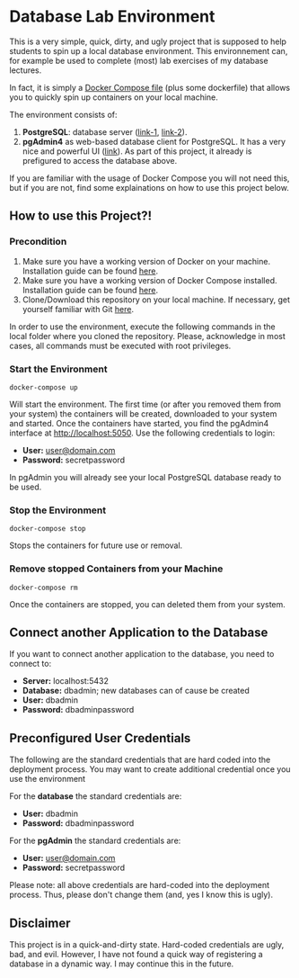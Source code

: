 # Database Lab Environment

This is a very simple, quick, dirty, and ugly project that is supposed to help students to spin up a local database environment. This environnement can, for example be used to complete (most) lab exercises of my database lectures.

In fact, it is simply a [Docker Compose file](https://docs.docker.com/compose/) (plus some dockerfile) that allows you to quickly spin up containers on your local machine.  

The environment consists of:
1. **PostgreSQL**: database server ([link-1](https://en.wikipedia.org/wiki/PostgreSQL), [link-2](https://www.postgresql.org/)).
2. **pgAdmin4** as web-based database client for PostgreSQL. It has a very nice and powerful UI ([link](https://www.pgadmin.org/)). As part of this project, it already is prefigured to access the database above. 

If you are familiar with the usage of Docker Compose you will not need this, but if you are not, find some explainations on how to use this project below. 
 

## How to use this Project?!
### Precondition
1. Make sure you have a working version of Docker on your machine. Installation guide can be found [here](https://docs.docker.com/install/).
2. Make sure you have a working version of Docker Compose installed. Installation guide can be found [here](https://docs.docker.com/compose/install/).
3. Clone/Download this repository on your local machine. If necessary, get yourself familiar with Git [here](https://git-scm.com/).

In order to use the environment, execute the following commands in the local folder where you cloned the repository. Please, acknowledge in most cases, all commands must be executed with root privileges. 

### Start the Environment
````
docker-compose up
````
Will start the environment. The first time (or after you removed them from your system) the containers will be created, downloaded to your system and started. 
Once the containers have started, you find the pgAdmin4 interface at [http://localhost:5050](http://localhost:5050). Use the following credentials to login:
- **User:** user@domain.com
- **Password:** secretpassword

In pgAdmin you will already see your local PostgreSQL database ready to be used. 


### Stop the Environment
````
docker-compose stop
````
Stops the containers for future use or removal.


### Remove stopped Containers from your Machine
````
docker-compose rm
````
Once the containers are stopped, you can deleted them from your system. 


## Connect another Application to the Database
If you want to connect another application to the database, you need to connect to:
- **Server:** localhost:5432
- **Database:** dbadmin; new databases can of cause be created
- **User:** dbadmin
- **Password:** dbadminpassword

## Preconfigured User Credentials

The following are the standard credentials that are hard coded into the deployment process. You may want to create additional credential once you use the environment 

For the **database** the standard credentials are: 
- **User:** dbadmin
- **Password:** dbadminpassword

For the **pgAdmin** the standard credentials are: 
- **User:** user@domain.com
- **Password:** secretpassword

Please note: all above credentials are hard-coded into the deployment process. Thus, please don't change them (and, yes I know this is ugly).

## Disclaimer
This project is in a quick-and-dirty state. Hard-coded credentials are ugly, bad, and evil. However, I have not found a quick way of registering a database in a dynamic way. I may continue this in the future. 
